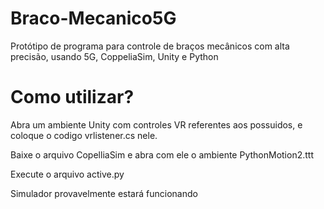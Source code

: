 # Braco-Mecanico5G
Protótipo de programa para controle de braços mecânicos com alta precisão, usando 5G, CoppeliaSim, Unity e Python

# Como utilizar?

Abra um ambiente Unity com controles VR referentes aos possuidos, e coloque o codigo vrlistener.cs nele.

Baixe o arquivo CopelliaSim e abra com ele o ambiente PythonMotion2.ttt

Execute o arquivo active.py

Simulador provavelmente estará funcionando
